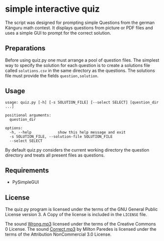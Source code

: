 # simple interactive quiz

The script was designed for prompting simple Questions from the german Känguru
math contest. It displays questions from picture or PDF files and uses a simple
GUI to prompt for the correct solution.

## Preparations

Before using quiz.py one must arrange a pool of question files.
The simplest way to specify the solution for each question is to create a
solutions file called `solutions.csv` in the same directory as the questions.
The solutions file must provide the fields `question,solution`.

## Usage

```
usage: quiz.py [-h] [-s SOLUTION_FILE] [--select SELECT] [question_dir ...]

positional arguments:
  question_dir

options:
  -h, --help            show this help message and exit
  -s SOLUTION_FILE, --solution-file SOLUTION_FILE
  --select SELECT
```

By default quiz.py considers the current working directory the question directory and treats all present files as questions.

## Requirements

* PySimpleGUI

## License

The quiz.py program is licensed under the terms of the GNU General Public License
version 3. A Copy of the license is included in the `LICENSE` file.

The sound [Wrong.mp3](https://freesound.org/people/LittleRainySeasons/sounds/335906/) licensed under the terms of the Creative Commons 0 License.
The sound [Correct.mp3](https://freesound.org/people/milton./sounds/77103/) by Milton Paredes is licensed under the terms of the Attribution NonCommercial 3.0 License.
